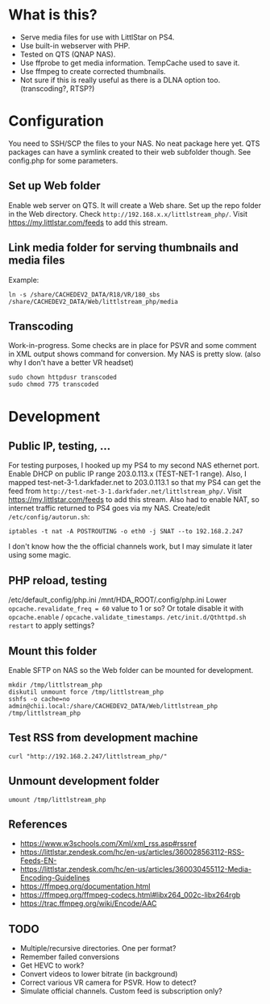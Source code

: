 # What is this?
- Serve media files for use with LittlStar on PS4.
- Use built-in webserver with PHP.
- Tested on QTS (QNAP NAS).
- Use ffprobe to get media information. TempCache used to save it.
- Use ffmpeg to create corrected thumbnails.
- Not sure if this is really useful as there is a DLNA option too. (transcoding?, RTSP?)

# Configuration
You need to SSH/SCP the files to your NAS. No neat package here yet. QTS packages can have a symlink created to their web subfolder though.
See config.php for some parameters.

## Set up Web folder
Enable web server on QTS. It will create a Web share.
Set up the repo folder in the Web directory. Check `http://192.168.x.x/littlstream_php/`.
Visit https://my.littlstar.com/feeds to add this stream.

## Link media folder for serving thumbnails and media files
Example:
```
ln -s /share/CACHEDEV2_DATA/R18/VR/180_sbs /share/CACHEDEV2_DATA/Web/littlstream_php/media
```

## Transcoding
Work-in-progress. Some checks are in place for PSVR and some comment in XML output shows command for conversion. My NAS is pretty slow. (also why I don't have a better VR headset)
```
sudo chown httpdusr transcoded
sudo chmod 775 transcoded
```

# Development

## Public IP, testing, ...
For testing purposes, I hooked up my PS4 to my second NAS ethernet port. Enable DHCP on public IP range 203.0.113.x (TEST-NET-1 range).
Also, I mapped test-net-3-1.darkfader.net to 203.0.113.1 so that my PS4 can get the feed from `http://test-net-3-1.darkfader.net/littlstream_php/`.
Visit https://my.littlstar.com/feeds to add this stream.
Also had to enable NAT, so internet traffic returned to PS4 goes via my NAS.
Create/edit `/etc/config/autorun.sh`:
```
iptables -t nat -A POSTROUTING -o eth0 -j SNAT --to 192.168.2.247
```
I don't know how the the official channels work, but I may simulate it later using some magic.

## PHP reload, testing
/etc/default_config/php.ini
/mnt/HDA_ROOT/.config/php.ini
Lower `opcache.revalidate_freq = 60` value to 1 or so? Or totale disable it with `opcache.enable` / `opcache.validate_timestamps`.
`/etc/init.d/Qthttpd.sh restart` to apply settings?

## Mount this folder
Enable SFTP on NAS so the Web folder can be mounted for development.
```
mkdir /tmp/littlstream_php
diskutil unmount force /tmp/littlstream_php
sshfs -o cache=no admin@chii.local:/share/CACHEDEV2_DATA/Web/littlstream_php /tmp/littlstream_php
```

## Test RSS from development machine
```
curl "http://192.168.2.247/littlstream_php/"
```

## Unmount development folder
```
umount /tmp/littlstream_php
```

## References
- https://www.w3schools.com/Xml/xml_rss.asp#rssref
- https://littlstar.zendesk.com/hc/en-us/articles/360028563112-RSS-Feeds-EN-
- https://littlstar.zendesk.com/hc/en-us/articles/360030455112-Media-Encoding-Guidelines
- https://ffmpeg.org/documentation.html
- https://ffmpeg.org/ffmpeg-codecs.html#libx264_002c-libx264rgb
- https://trac.ffmpeg.org/wiki/Encode/AAC

## TODO
- Multiple/recursive directories. One per format?
- Remember failed conversions
- Get HEVC to work?
- Convert videos to lower bitrate (in background)
- Correct various VR camera for PSVR. How to detect?
- Simulate official channels. Custom feed is subscription only?
